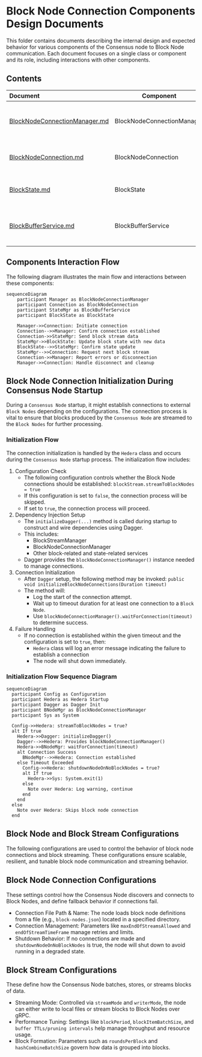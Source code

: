 # Block Node Connection Components Design Documents

This folder contains documents describing the internal design and expected behavior
for various components of the Consensus node to Block Node communication. Each document focuses on a single
class or component and its role, including interactions with other components.

## Contents

| Document                                                       |         Component          | Description                                                                                            |
|:---------------------------------------------------------------|----------------------------|:-------------------------------------------------------------------------------------------------------|
| [BlockNodeConnectionManager.md](BlockNodeConnectionManager.md) | BlockNodeConnectionManager | Internal design and behavior of the BlockNodeConnectionManager class, managing node connections.       |
| [BlockNodeConnection.md](BlockNodeConnection.md)               | BlockNodeConnection        | Internal design and behavior of the BlockNodeConnection class, representing an individual connection.  |
| [BlockState.md](BlockState.md)                                 | BlockState                 | Internal design of the BlockState component, managing state information for blocks.                    |
| [BlockBufferService.md](BlockBufferService.md)                 | BlockBufferService         | Internal design and responsibilities of BlockBufferService, handling stream state and synchronization. |

## Components Interaction Flow

The following diagram illustrates the main flow and interactions between these components:

```mermaid
sequenceDiagram
    participant Manager as BlockNodeConnectionManager
    participant Connection as BlockNodeConnection
    participant StateMgr as BlockBufferService
    participant BlockState as BlockState

    Manager->>Connection: Initiate connection
    Connection-->>Manager: Confirm connection established
    Connection->>StateMgr: Send block stream data
    StateMgr->>BlockState: Update block state with new data
    BlockState-->>StateMgr: Confirm state update
    StateMgr-->>Connection: Request next block stream
    Connection->>Manager: Report errors or disconnection
    Manager->>Connection: Handle disconnect and cleanup
```

## Block Node Connection Initialization During Consensus Node Startup

During a `Consensus Node` startup, it might establish connections to external `Block Nodes` depending on the configurations.
The connection process is vital to ensure that blocks produced by the `Consensus Node` are streamed to the `Block Nodes` for further processing.

### Initialization Flow

The connection initialization is handled by the `Hedera` class and occurs during the `Consensus Node` startup process.
The initialization flow includes:

1. Configuration Check
   - The following configuration controls whether the Block Node connections should be established:
     `blockStream.streamToBlockNodes = true`
   - If this configuration is set to `false`, the connection process will be skipped.
   - If set to `true`, the connection process will proceed.
2. Dependency Injection Setup
   - The `initializeDagger(...)` method is called during startup to construct and wire dependencies using Dagger.
   - This includes:
     - BlockStreamManager
     - BlockNodeConnectionManager
     - Other block-related and state-related services
   - Dagger provides the `blockNodeConnectionManager()` instance needed to manage connections.
3. Connection Initialization
   - After `Dagger` setup, the following method may be invoked:
     `public void initializeBlockNodeConnections(Duration timeout)`
   - The method will:
     - Log the start of the connection attempt.
     - Wait up to timeout duration for at least one connection to a `Block Node`.
     - Use `blockNodeConnectionManager().waitForConnection(timeout)` to determine success.
4. Failure Handling
   - If no connection is established within the given timeout and the configuration is set to `true`, then:
     - `Hedera` class will log an error message indicating the failure to establish a connection
     - The node will shut down immediately.

### Initialization Flow Sequence Diagram

```mermaid
sequenceDiagram
  participant Config as Configuration
  participant Hedera as Hedera Startup
  participant Dagger as Dagger Init
  participant BNodeMgr as BlockNodeConnectionManager
  participant Sys as System

  Config->>Hedera: streamToBlockNodes = true?
  alt If true
    Hedera->>Dagger: initializeDagger()
    Dagger-->>Hedera: Provides blockNodeConnectionManager()
    Hedera->>BNodeMgr: waitForConnection(timeout)
    alt Connection Success
      BNodeMgr-->>Hedera: Connection established
    else Timeout Exceeded
      Config->>Hedera: shutdownNodeOnNoBlockNodes = true?
      alt If true
        Hedera->>Sys: System.exit(1)
      else
        Note over Hedera: Log warning, continue
      end
    end
  else
    Note over Hedera: Skips block node connection
  end
```

## Block Node and Block Stream Configurations

The following configurations are used to control the behavior of block node connections and block streaming.
These configurations ensure scalable, resilient, and tunable block node communication and streaming behavior.

## Block Node Connection Configurations

These settings control how the Consensus Node discovers and connects to Block Nodes, and define fallback behavior if connections fail.
- Connection File Path & Name: The node loads block node definitions from a file (e.g., `block-nodes.json`) located in a specified directory.
- Connection Management: Parameters like `maxEndOfStreamsAllowed` and `endOfStreamTimeFrame` manage retries and limits.
- Shutdown Behavior: If no connections are made and `shutdownNodeOnNoBlockNodes` is true, the node will shut down to avoid running in a degraded state.

## Block Stream Configurations

These define how the Consensus Node batches, stores, or streams blocks of data.
- Streaming Mode: Controlled via `streamMode` and `writerMode`, the node can either write to local files or stream blocks to Block Nodes over gRPC.
- Performance Tuning: Settings like `blockPeriod`, `blockItemBatchSize`, and `buffer TTLs/pruning intervals` help manage throughput and resource usage.
- Block Formation: Parameters such as `roundsPerBlock` and `hashCombineBatchSize` govern how data is grouped into blocks.
